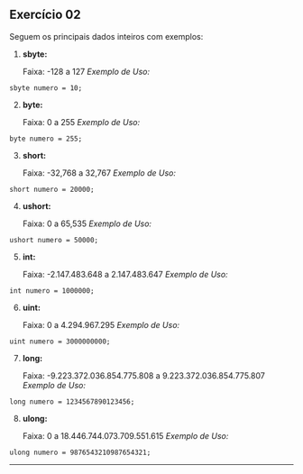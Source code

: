 ## **Exercício 02**

Seguem os principais dados inteiros com exemplos:

1. **sbyte:**

    Faixa: -128 a 127
    _Exemplo de Uso:_

`sbyte numero = 10;`

2. **byte:**

    Faixa: 0 a 255
    _Exemplo de Uso:_

`byte numero = 255;`

3. **short:**

    Faixa: -32,768 a 32,767
    _Exemplo de Uso:_

`short numero = 20000;`

4. **ushort:**

    Faixa: 0 a 65,535
    _Exemplo de Uso:_    

`ushort numero = 50000;`

5. **int:**

    Faixa: -2.147.483.648 a 2.147.483.647
    _Exemplo de Uso:_

`int numero = 1000000;`

6. **uint:**

    Faixa: 0 a 4.294.967.295
    _Exemplo de Uso:_

`uint numero = 3000000000;`

7. **long:**

    Faixa: -9.223.372.036.854.775.808 a 9.223.372.036.854.775.807
    _Exemplo de Uso:_

`long numero = 1234567890123456;`

8. **ulong:**

    Faixa: 0 a 18.446.744.073.709.551.615
    _Exemplo de Uso:_

`ulong numero = 9876543210987654321;`

--------------------------------------------------


